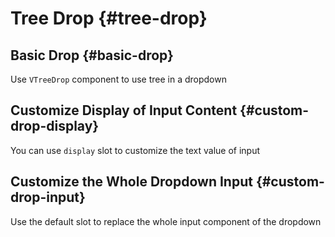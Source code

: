 # Tree Drop {#tree-drop}

## Basic Drop {#basic-drop}

Use `VTreeDrop` component to use tree in a dropdown

<CodeDemo component="BasicDrop" />

## Customize Display of Input Content {#custom-drop-display}

You can use `display` slot to customize the text value of input

<CodeDemo component="CustomDropDisplay" />

## Customize the Whole Dropdown Input {#custom-drop-input}

Use the default slot to replace the whole input component of the dropdown

<CodeDemo component="CustomDropInput" />
